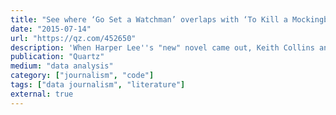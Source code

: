 ```yaml
---
title: "See where ‘Go Set a Watchman’ overlaps with ‘To Kill a Mockingbird,’ word-for-word"
date: "2015-07-14"
url: "https://qz.com/452650"
description: 'When Harper Lee''s "new" novel came out, Keith Collins and I wanted to know just how new it was.'
publication: "Quartz"
medium: "data analysis"
category: ["journalism", "code"]
tags: ["data journalism", "literature"]
external: true
---
```

